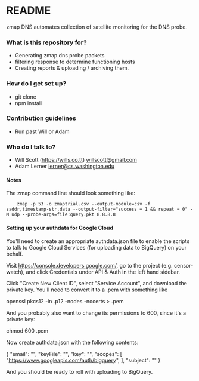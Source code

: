 # README #

zmap DNS automates collection of satellite monitoring for the DNS probe.

### What is this repository for? ###

* Generating zmap dns probe packets
* filtering response to determine functioning hosts
* Creating reports & uploading / archiving them.

### How do I get set up? ###

* git clone
* npm install

### Contribution guidelines ###

* Run past Will or Adam

### Who do I talk to? ###

* Will Scott (https://wills.co.tt) <willscott@gmail.com>
* Adam Lerner <lerner@cs.washington.edu>


#### Notes ####

The zmap command line should look something like:

```
    zmap -p 53 -o zmaptrial.csv --output-module=csv -f saddr,timestamp-str,data --output-filter="success = 1 && repeat = 0" -M udp --probe-args=file:query.pkt 8.8.8.8
```

#### Setting up your authdata for Google Cloud ####

You'll need to create an appropriate authdata.json file to enable the scripts
to talk to Google Cloud Services (for uploading data to BigQuery) on your behalf.

Visit https://console.developers.google.com/, go to the project (e.g. censor-watch),
and click Credentials under API & Auth in the left hand sidebar.

Click "Create New Client ID", select "Service Account", and download the private key.
You'll need to convert it to a .pem with something like

  openssl pkcs12 -in <downloadedPrivateKey>.p12 -nodes -nocerts > <downloadedPrivateKey>.pem

And you probably also want to change its permissions to 600, since it's a private key:

  chmod 600 <downloadedPrivateKey>.pem

Now create authdata.json with the following contents:

  {
    "email": "<Client ID from Service Account>",
    "keyFile": "<Filename of PEM format private key>",
    "key": "<Key fingerprint>",
    "scopes": [
      "https://www.googleapis.com/auth/bigquery",
    ],
    "subject":  ""
  }

And you should be ready to roll with uploading to BigQuery.
